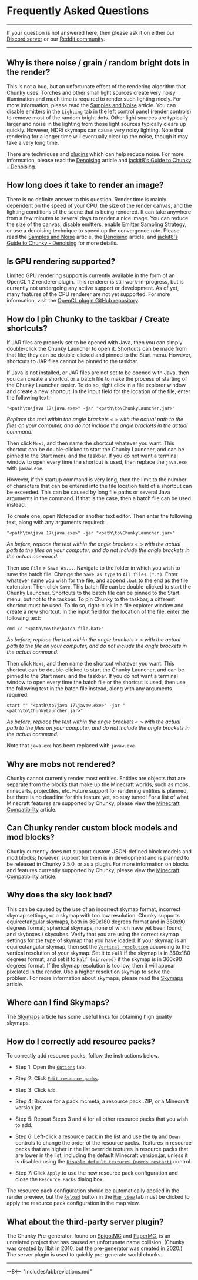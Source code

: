 # Frequently Asked Questions

---

If your question is not answered here, then please ask it on either our <a href="https://discord.gg/VqcHpsF" target="_blank">Discord server</a> or our <a href="https://www.reddit.com/r/chunky/" target="_blank">Reddit community</a>.

---

## Why is there noise / grain / random bright dots in the render?

This is not a bug, but an unfortunate effect of the rendering algorithm that Chunky uses. Torches and other small light sources create very noisy illumination and much time is required to render such lighting nicely. For more information, please read the [Samples and Noise](../../reference/introduction/samples_and_noise) article. You can disable emitters in the [`Lighting`](../../reference/user_interface/render_controls/lighting) tab in the left control panel (render controls) to remove most of the random bright dots. Other light sources are typically larger and noise in the lighting from those light sources typically clears up quickly. However, HDRi skymaps can cause very noisy lighting. Note that rendering for a longer time will eventually clear up the noise, though it may take a very long time.
  
There are techniques and [plugins](../../plugins/chunky_plugins) which can help reduce noise. For more information, please read the [Denoising](../../reference/other_topics/denoising) article and <a href="https://jackjt8.github.io/ChunkyGuide/docs/advanced_techniques/denoising.html" target="_blank">jackjt8's Guide to Chunky - Denoising</a>.


## How long does it take to render an image?

There is no definite answer to this question. Render time is mainly dependent on the speed of your CPU, the size of the render canvas, and the lighting conditions of the scene that is being rendered. It can take anywhere from a few minutes to several days to render a nice image. You can reduce the size of the canvas, disable emitters, enable [Emitter Sampling Strategy](../../reference/introduction/next_event_estimation#emitter-sampling-strategy-ess), or use a denoising technique to speed up the convergence rate. Please read the [Samples and Noise](../../reference/introduction/samples_and_noise) article, the [Denoising](../../reference/other_topics/denoising) article, and <a href="https://jackjt8.github.io/ChunkyGuide/docs/advanced_techniques/denoising.html" target="_blank">jackjt8's Guide to Chunky - Denoising</a> for more details.


## Is GPU rendering supported?

Limited GPU rendering support is currently available in the form of an OpenCL 1.2 renderer plugin. This renderer is still work-in-progress, but is currently not undergoing any active support or development. As of yet, many features of the CPU renderer are not yet supported. For more information, visit the <a href="https://github.com/ThatRedox/ChunkyClPlugin" target="_blank">OpenCL plugin GitHub repository</a>.


## How do I pin Chunky to the taskbar / Create shortcuts?

If JAR files are properly set to be opened with Java, then you can simply double-click the Chunky Launcher to open it. Shortcuts can be made from that file; they can be double-clicked and pinned to the Start menu. However, shortcuts to JAR files cannot be pinned to the taskbar.

If Java is not installed, or JAR files are not set to be opened with Java, then you can create a shortcut or a batch file to make the process of starting of the Chunky Launcher easier. To do so, right click in a file explorer window and create a new shortcut. In the input field for the location of the file, enter the following text:

```
"<path\to\java 17\java.exe>" -jar "<path\to\ChunkyLauncher.jar>"
```

*Replace the text within the angle brackets `< >` with the actual path to the files on your computer, and do not include the angle brackets in the actual command.*

Then click `Next`, and then name the shortcut whatever you want. This shortcut can be double-clicked to start the Chunky Launcher, and can be pinned to the Start menu and the taskbar. If you do not want a terminal window to open every time the shortcut is used, then replace the `java.exe` with `javaw.exe`.

However, if the startup command is very long, then the limit to the number of characters that can be entered into the file location field of a shortcut can be exceeded. This can be caused by long file paths or several Java arguments in the command. If that is the case, then a batch file can be used instead.

To create one, open Notepad or another text editor. Then enter the following text, along with any arguments required:

```
"<path\to\java 17\java.exe>" -jar "<path\to\ChunkyLauncher.jar>"
```

*As before, replace the text within the angle brackets `< >` with the actual path to the files on your computer, and do not include the angle brackets in the actual command.*

Then use `File` > `Save As...`. Navigate to the folder in which you wish to save the batch file. Change the `Save as type` to `All files (*.*)`. Enter whatever name you wish for the file, and append `.bat` to the end as the file extension. Then click `Save`. This batch file can be double-clicked to start the Chunky Launcher. Shortcuts to the batch file can be pinned to the Start menu, but not to the taskbar. To pin Chunky to the taskbar, a different shortcut must be used. To do so, right-click in a file explorer window and create a new shortcut. In the input field for the location of the file, enter the following text:

```
cmd /c "<path\to\the\batch file.bat>"
```

*As before, replace the text within the angle brackets `< >` with the actual path to the file on your computer, and do not include the angle brackets in the actual command.*

Then click `Next`, and then name the shortcut whatever you want. This shortcut can be double-clicked to start the Chunky Launcher, and can be pinned to the Start menu and the taskbar. If you do not want a terminal window to open every time the batch file or the shortcut is used, then use the following text in the batch file instead, along with any arguments required:

```
start "" "<path\to\java 17\javaw.exe>" -jar "<path\to\ChunkyLauncher.jar>"
```

*As before, replace the text within the angle brackets `< >` with the actual path to the files on your computer, and do not include the angle brackets in the actual command.*

Note that `java.exe` has been replaced with `javaw.exe`.


## Why are mobs not rendered?

Chunky cannot currently render most entities. Entities are objects that are separate from the blocks that make up the Minecraft worlds, such as mobs, minecarts, projectiles, etc. Future support for rendering entities is planned, but there is no deadline for this feature yet, so stay tuned! For a list of what Minecraft features are supported by Chunky, please view the [Minecraft Compatibility](../minecraft_compatibility) article.


## Can Chunky render custom block models and mod blocks?

Chunky currently does not support custom JSON-defined block models and mod blocks; however, support for them is in development and is planned to be released in Chunky 2.5.0, or as a plugin. For more information on blocks and features currently supported by Chunky, please view the [Minecraft Compatibility](../minecraft_compatibility) article.


## Why does the sky look bad?

This can be caused by the use of an incorrect skymap format, incorrect skymap settings, or a skymap with too low resolution. Chunky supports equirectangular skymaps, both in 360x180 degrees format and in 360x90 degrees format; spherical skymaps, none of which have yet been found; and skyboxes / skycubes. Verify that you are using the correct skymap settings for the type of skymap that you have loaded. If your skymap is an equirectangular skymap, then set the [`Vertical resolution`](../../reference/user_interface/render_controls/sky_and_fog#sky-mode-settings) according to the vertical resolution of your skymap. Set it to `Full` if the skymap is in 360x180 degrees format, and set it to `Half (mirrored)` if the skymap is in 360x90 degrees format. If the skymap resolution is too low, then it will appear pixelated in the render. Use a higher resolution skymap to solve the problem. For more information about skymaps, please read the [Skymaps](../../reference/other_topics/skymaps) article.


## Where can I find Skymaps?

The [Skymaps](../../reference/other_topics/skymaps#obtaining-skymaps) article has some useful links for obtaining high quality skymaps.


## How do I correctly add resource packs?

To correctly add resource packs, follow the instructions below.

- Step 1: Open the [`Options`](../../reference/user_interface/right_panel_controls/options) tab.

- Step 2: Click [`Edit resource packs`](../../reference/user_interface/right_panel_controls/options#resource-packs).

- Step 3: Click `Add`.

- Step 4: Browse for a pack.mcmeta, a resource pack .ZIP, or a Minecraft version.jar.

- Step 5: Repeat Steps 3 and 4 for all other resource packs that you wish to add.

- Step 6: Left-click a resource pack in the list and use the `Up` and `Down` controls to change the order of the resource packs. Textures in resource packs that are higher in the list override textures in resource packs that are lower in the list, including the default Minecraft version.jar, unless it is disabled using the [`Disable default textures (needs restart)`](../../reference/user_interface/right_panel_controls/options#controls) control.

- Step 7: Click `Apply` to use the new resource pack configuration and close the `Resource Packs` dialog box.

The resource pack configuration should be automatically applied in the render preview, but the [`Reload`](../../reference/user_interface/right_panel_controls/map_view#controls) button in the [`Map view`](../../reference/user_interface/right_panel_controls/map_view) tab must be clicked to apply the resource pack configuration in the map view.


## What about the third-party server plugin?

The Chunky Pre-generator, found on <a href="https://www.spigotmc.org/resources/chunky.81534/" target="_blank">SpigotMC</a> and <a href="https://papermc.io/forums/t/1-13-2-1-18-1-chunky-pregenerator/4850" target="_blank">PaperMC</a>, is an unrelated project that has caused an unfortunate name collision. (Chunky was created by llbit in 2010, but the pre-generator was created in 2020.) The server plugin is used to quickly pre-generate world chunks.

---

--8<-- "includes/abbreviations.md"
